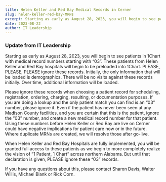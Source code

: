 ```yaml
---
title: Helen Keller and Red Bay Medical Records in Cerner
slug: helen-keller-red-bay-MRNs
excerpt: Starting as early as August 28, 2023, you will begin to see patients in 1Chart with medical record numbers starting with “03”.   These patients from Helen Keller and Red Bay hospitals will begin to be preloaded into 1Chart.  PLEASE, PLEASE, PLEASE ignore these records.
date: 2023-08-22
author: IT Leadership
---
```


### Update from IT Leadership

Starting as early as August 28, 2023, you will begin to see patients in 1Chart with medical record numbers starting with “03”. These patients from Helen Keller and Red Bay hospitals will begin to be preloaded into 1Chart. PLEASE, PLEASE, PLEASE ignore these records. Initially, the only information that will be loaded is demographics. There will be no visits against these records initially. Over time, additional information will be loaded.

Please ignore these records when choosing a patient record for scheduling, registration, ordering, charging, resulting, or documentation purposes. If you are doing a lookup and the only patient match you can find is an “03” number, please ignore it. Even if the patient has never been seen at any Madison County facilities, and you are certain that this is the patient, ignore the “03” number, and create a new medical record number for that patient. Using these numbers before Helen Keller or Red Bay are live on Cerner could have negative implications for patient care now or in the future. Where duplicate MRNs are created, we will resolve those after go-live.

When Helen Keller and Red Bay Hospitals are fully implemented, you will be granted full access to these patients as we begin to more completely realize the vision of “1 Patient, 1 Chart” across northern Alabama. But until that declaration is given, PLEASE ignore these “03” records.

If you have any questions about this, please contact Sharon Davis, Walter Willis, Michael Blank or Rick Corn.
